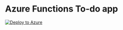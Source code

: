 # Azure Functions To-do app

[![Deploy to Azure](https://azuredeploy.net/deploybutton.svg)](https://azuredeploy.net/)
